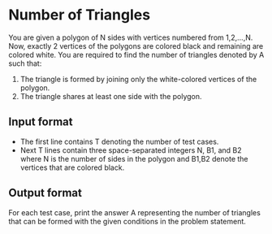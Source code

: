 # Number of Triangles

You are given a polygon of N sides with vertices numbered from 1,2,...,N. Now, exactly 2 vertices of the polygons are colored black and remaining are colored white. You are required to find the number of triangles denoted by A such that:

1. The triangle is formed by joining only the white-colored vertices of the polygon.
2. The triangle shares at least one side with the polygon.

## Input format

- The first line contains T denoting the number of test cases.
- Next T lines contain three space-separated integers N, B1, and B2 where N is the number of sides in the polygon and B1,B2 denote the vertices that are colored black.

## Output format

For each test case, print the answer A representing the number of triangles that can be formed with the given conditions in the problem statement.
